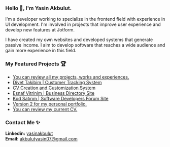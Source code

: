 ### Hello 👋, I'm Yasin Akbulut.
  

I'm a developer working to specialize in the frontend field with experience in UI development. I'm involved in projects that improve user experience and develop new features at Jotform.

I have created my own websites and developed systems that generate passive income. I aim to develop software that reaches a wide audience and gain more experience in this field.  

### My Featured Projects 🏆
- [You can review all my projects, works and experiences.](https://yasinakbulut.dev)
- [Diyet Takibim | Customer Tracking System](https://diyettakibim.com)
- [CV Creation and Customization System](https://cv.yasinakbulut.dev)
- [Esnaf Vitrinim | Business Directory Site](https://esnafvitrinim.com)
- [Kod Satırım | Software Developers Forum Site](https://kodsatirim.yasinakbulut.dev)
- [Version 2 for my personal portfolio.](https://v2.yasinakbulut.dev)
- [You can review my current CV.](https://me.yasinakbulut.dev)

### Contact Me ✨
**Linkedin:** [yasinakbulut](https://www.linkedin.com/in/yasinakbulut/) <br>
**Email:** [akbulutyasin07@gmail.com](mailto:akbulutyasin07@gmail.com) <br>
 
